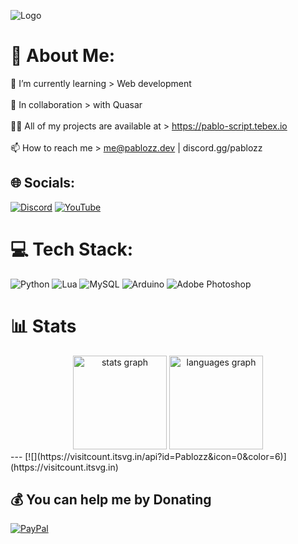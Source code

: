 
![Logo](https://media.discordapp.net/attachments/1174751284205715486/1207367155322978424/Nouveau_projet_1.png?ex=661ffcc9&is=660d87c9&hm=e029c9a06a14242c6916b541f5a52fa13a54f9057e8edfdb79ac6f0fc9c03376&=&format=webp&quality=lossless)

# 💫 About Me:
🌱 I’m currently learning > Web development<br><br>👯 In collaboration > with Quasar<br><br>👨‍💻 All of my projects are available at > https://pablo-script.tebex.io<br><br>📫 How to reach me > me@pablozz.dev | discord.gg/pablozz

###

## 🌐 Socials:
[![Discord](https://img.shields.io/badge/Discord-%237289DA.svg?logo=discord&logoColor=white)](https://discord.gg/pablozz) [![YouTube](https://img.shields.io/badge/YouTube-%23FF0000.svg?logo=YouTube&logoColor=white)](https://youtube.com/@Pablo_developpement) 

# 💻 Tech Stack:
![Python](https://img.shields.io/badge/python-3670A0?style=for-the-badge&logo=python&logoColor=ffdd54) ![Lua](https://img.shields.io/badge/lua-%232C2D72.svg?style=for-the-badge&logo=lua&logoColor=white) ![MySQL](https://img.shields.io/badge/mysql-%2300000f.svg?style=for-the-badge&logo=mysql&logoColor=white) ![Arduino](https://img.shields.io/badge/-Arduino-00979D?style=for-the-badge&logo=Arduino&logoColor=white) ![Adobe Photoshop](https://img.shields.io/badge/adobe%20photoshop-%2331A8FF.svg?style=for-the-badge&logo=adobe%20photoshop&logoColor=white)

# 📊 Stats
<div align="center">
  <img src="https://github-readme-stats.vercel.app/api?username=pablozz&hide_title=false&hide_rank=false&show_icons=true&include_all_commits=true&count_private=true&disable_animations=false&theme=dracula&locale=en&hide_border=false&order=1" height="150" alt="stats graph"  />
  <img src="https://github-readme-stats.vercel.app/api/top-langs?username=pablozz&locale=en&hide_title=false&layout=compact&card_width=320&langs_count=5&theme=dracula&hide_border=false&order=2" height="150" alt="languages graph"  />
</div>
---
[![](https://visitcount.itsvg.in/api?id=Pablozz&icon=0&color=6)](https://visitcount.itsvg.in)

  ## 💰 You can help me by Donating
  [![PayPal](https://img.shields.io/badge/PayPal-00457C?style=for-the-badge&logo=paypal&logoColor=white)](https://paypal.me/27alexis27) 

